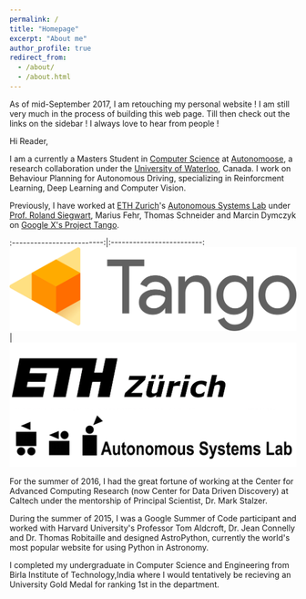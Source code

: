 ```yaml
---
permalink: /
title: "Homepage"
excerpt: "About me"
author_profile: true
redirect_from: 
  - /about/
  - /about.html
---
```


As of mid-September 2017, I am retouching my personal website !
I am still very much in the process of building this web page. Till then check out the links on the sidebar ! I always love to hear from people !

Hi Reader,

I am a currently a Masters Student in [Computer Science](https://cs.uwaterloo.ca/) at [Autonomoose](http://www.autonomoose.net/), a research collaboration under the [University of Waterloo](https://uwaterloo.ca/), Canada. I work on Behaviour Planning for Autonomous Driving, specializing in Reinforcment Learning, Deep Learning and Computer Vision.

Previously, I have worked at [ETH Zurich](https://www.ethz.ch/en.html)'s [Autonomous Systems Lab](http://www.asl.ethz.ch/) under [Prof. Roland Siegwart](http://www.asl.ethz.ch/the-lab/people/person-detail.html?persid=29981), Marius Fehr, Thomas Schneider and Marcin Dymczyk on [Google X's Project Tango](https://get.google.com/tango/).

:-------------------------:|:-------------------------:
![Tango_Logo](/files/tango-logo.svg) | ![ETH_ASL_LOGO](/files/eth_asl.jpg)


For the summer of 2016, I had the great fortune of working at the Center for Advanced Computing Research (now Center for Data  Driven Discovery) at Caltech under the mentorship of Principal Scientist, Dr. Mark Stalzer.

During the summer of 2015, I was a Google Summer of Code participant and worked with Harvard University's Professor Tom Aldcroft, Dr. Jean Connelly and Dr. Thomas Robitaille and designed AstroPython, currently the world's most popular website for using Python in Astronomy. 

I completed my undergraduate in Computer Science and Engineering from Birla Institute of Technology,India where I would tentatively be recieving an University Gold Medal for ranking 1st in the department.
